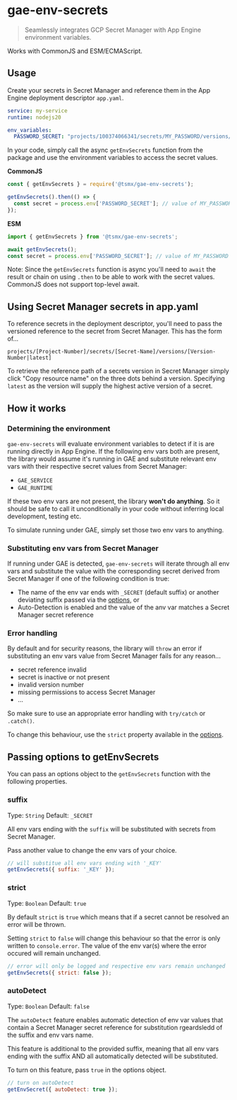 # gae-env-secrets

>  Seamlessly integrates GCP Secret Manager with App Engine environment variables.

Works with CommonJS and ESM/ECMAScript.

## Usage

Create your secrets in Secret Manager and reference them in the App Engine deployment descriptor `app.yaml`.

```yaml
service: my-service
runtime: nodejs20

env_variables:
  PASSWORD_SECRET: "projects/100374066341/secrets/MY_PASSWORD/versions/latest"
```

In your code, simply call the async `getEnvSecrets` function from the package and use the environment variables to access the secret values.

**CommonJS**
```js
const { getEnvSecrets } = require('@tsmx/gae-env-secrets');

getEnvSecrets().then(() => {
  const secret = process.env['PASSWORD_SECRET']; // value of MY_PASSWORD from Secret Manager
});
```

**ESM**
```js
import { getEnvSecrets } from '@tsmx/gae-env-secrets';

await getEnvSecrets();
const secret = process.env['PASSWORD_SECRET']; // value of MY_PASSWORD from Secret Manager
```

Note: Since the `getEnvSecrets` function is async you'll need to `await` the result or chain on using `.then` to be able to work with the secret values. CommonJS does not support top-level await.

## Using Secret Manager secrets in app.yaml

To reference secrets in the deployment descriptor, you'll need to pass the versioned reference to the secret from Secret Manager. This has the form of...

`projects/[Project-Number]/secrets/[Secret-Name]/versions/[Version-Number|latest]`

To retrieve the reference path of a secrets version in Secret Manager simply click "Copy resource name" on the three dots behind a version. Specifying `latest` as the version will supply the highest active version of a secret. 

## How it works

### Determining the environment

`gae-env-secrets` will evaluate environment variables to detect if it is are running directly in App Engine. If the following env vars both are present, the library would assume it's running in GAE and substitute relevant env vars with their respective secret values from Secret Manager:
- `GAE_SERVICE`
- `GAE_RUNTIME`

If these two env vars are not present, the library **won't do anything**. So it should be safe to call it unconditionally in your code without inferring local development, testing etc. 

To simulate running under GAE, simply set those two env vars to anything.

### Substituting env vars from Secret Manager

If running under GAE is detected, `gae-env-secrets` will iterate through all env vars and substitute the value with the corresponding secret derived from Secret Manager if one of the following condition is true:
- The name of the env var ends with `_SECRET` (default suffix) or another deviating suffix passed via the [options](#options), or
- Auto-Detection is enabled and the value of the anv var matches a Secret Manager secret reference

### Error handling

By default and for security reasons, the library will `throw` an error if substituting an env vars value from Secret Manager fails for any reason...
- secret reference invalid
- secret is inactive or not present
- invalid version number
- missing permissions to access Secret Manager
- ...

So make sure to use an appropriate error handling with `try/catch` or `.catch()`. 

To change this behaviour, use the `strict` property available in the [options](#options).

## Passing options to getEnvSecrets

You can pass an options object to the `getEnvSecrets` function with the following properties.

### suffix

Type: `String`
Default: `_SECRET`

All env vars ending with the `suffix` will be substituted with secrets from Secret Manager.

Pass another value to change the env vars of your choice.

```js
// will substitue all env vars ending with '_KEY'
getEnvSecrets({ suffix: '_KEY' });
```

### strict

Type: `Boolean`
Default: `true`

By default `strict` is `true` which means that if a secret cannot be resolved an error will be thrown.

Setting `strict` to `false` will change this behaviour so that the error is only written to `console.error`. The value of the env var(s) where the error occured will remain unchanged.

```js
// error will only be logged and respective env vars remain unchanged
getEnvSecrets({ strict: false });
```

### autoDetect

Type: `Boolean`
Default: `false`

The `autoDetect` feature enables automatic detection of env var values that contain a Secret Manager secret reference for substitution rgeardsledd of the suffix and env vars name.

This feature is additional to the provided suffix, meaning that all env vars ending with the suffix AND all automatically detected will be substituted.

To turn on this feature, pass `true` in the options object.

```js
// turn on autoDetect
getEnvSecret({ autoDetect: true });
```
